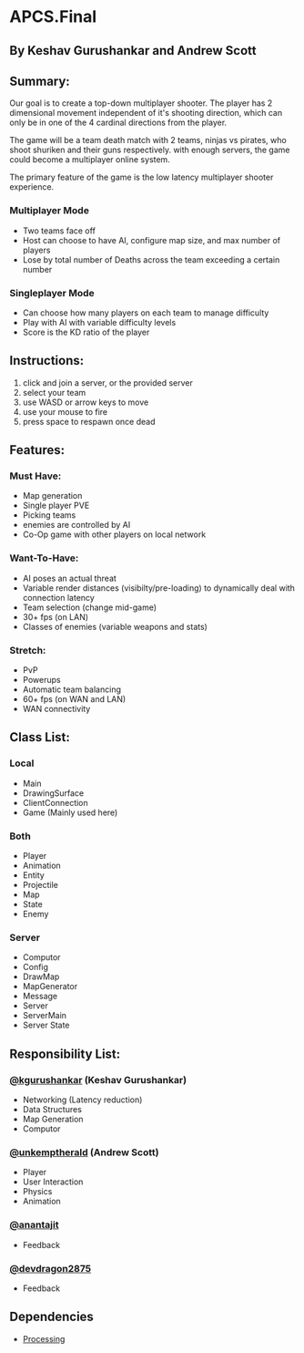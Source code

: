 # APCS.Final
## By Keshav Gurushankar and Andrew Scott
## Summary:
Our goal is to create a top-down multiplayer shooter. The player has 2 dimensional movement independent of it's shooting direction, which can only be in one of the 4 cardinal directions from the player.

The game will be a team death match with 2 teams, ninjas vs pirates, who shoot shuriken and their guns respectively.
with enough servers, the game could become a multiplayer online system.

The primary feature of the game is the low latency multiplayer shooter experience. 

### Multiplayer Mode
* Two teams face off
* Host can choose to have AI, configure map size, and max number of players
* Lose by total number of Deaths across the team exceeding a certain number

### Singleplayer Mode
* Can choose how many players on each team to manage difficulty
* Play with AI with variable difficulty levels
* Score is the KD ratio of the player

## Instructions:
1. click and join a server, or the provided server
2. select your team
3. use WASD or arrow keys to move
4. use your mouse to fire
5. press space to respawn once dead
## Features:
### Must Have:
* Map generation
* Single player PVE
* Picking teams
* enemies are controlled by AI
* Co-Op game with other players on local network
### Want-To-Have:
* AI poses an actual threat
* Variable render distances (visibilty/pre-loading) to dynamically deal with connection latency
* Team selection (change mid-game)
* 30+ fps (on LAN)
* Classes of enemies (variable weapons and stats)
### Stretch:
* PvP
* Powerups
* Automatic team balancing
* 60+ fps (on WAN and LAN)
* WAN connectivity

## Class List:
### Local
* Main
* DrawingSurface
* ClientConnection
* Game (Mainly used here)

### Both
* Player
* Animation
* Entity
* Projectile
* Map
* State
* Enemy

### Server
* Computor
* Config
* DrawMap
* MapGenerator
* Message
* Server
* ServerMain
* Server State

## Responsibility List:
### [@kgurushankar](https://github.com/kgurushankar) (Keshav Gurushankar)
* Networking (Latency reduction)
* Data Structures
* Map Generation
* Computor
### [@unkemptherald](https://github.com/unkemptherald) (Andrew Scott)
* Player
* User Interaction
* Physics
* Animation
### [@anantajit](https://github.com/anantajit)
* Feedback
### [@devdragon2875](https://github.com/devdragon2875)
* Feedback

## Dependencies 
* [Processing](https://processing.org)